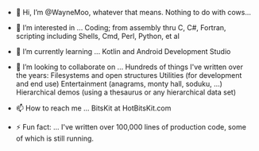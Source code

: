 - 👋 Hi, I’m @WayneMoo, whatever that means.  Nothing to do with cows...
- 👀 I’m interested in ... Coding; from assembly thru C, C#, Fortran, scripting including Shells, Cmd, Perl, Python, et al
- 🌱 I’m currently learning ... Kotlin and Android Development Studio
- 💞️ I’m looking to collaborate on ... Hundreds of things I've written over the years:
Filesystems and open structures
Utilities (for development and end use)
Entertainment (anagrams, monty hall, soduku, ...)
Hierarchical demos (using a thesaurus or any hierarchical data set)

- 📫 How to reach me ... BitsKit at HotBitsKit.com

- ⚡ Fun fact: ... I've written over 100,000 lines of production code, some of which is still running.

<!---
WayneMoo/WayneMoo is a ✨ special ✨ repository because its `README.md` (this file) appears on your GitHub profile.
You can click the Preview link to take a look at your changes.
--->
